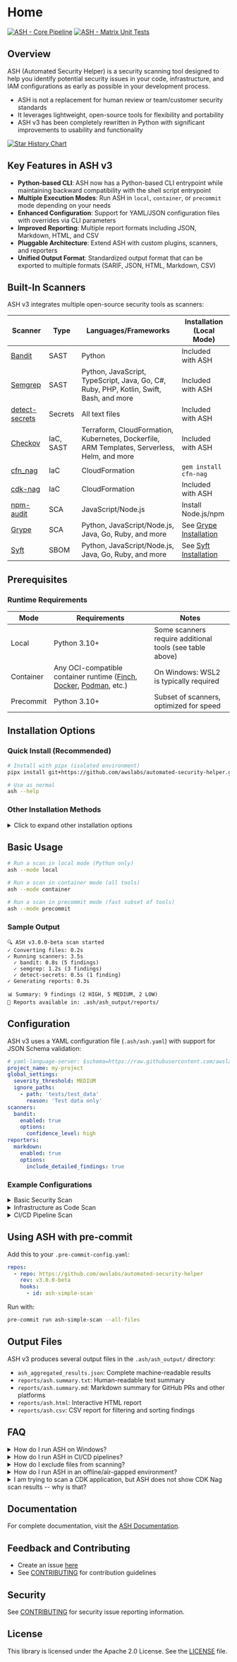 # Home

[![ASH - Core Pipeline](https://github.com/awslabs/automated-security-helper/actions/workflows/ash-build-and-scan.yml/badge.svg)](https://github.com/awslabs/automated-security-helper/actions/workflows/ash-build-and-scan.yml)
[![ASH - Matrix Unit Tests](https://github.com/awslabs/automated-security-helper/actions/workflows/unit-tests.yml/badge.svg)](https://github.com/awslabs/automated-security-helper/actions/workflows/unit-tests.yml)

## Overview

ASH (Automated Security Helper) is a security scanning tool designed to help you identify potential security issues in your code, infrastructure, and IAM configurations as early as possible in your development process.

- ASH is not a replacement for human review or team/customer security standards
- It leverages lightweight, open-source tools for flexibility and portability
- ASH v3 has been completely rewritten in Python with significant improvements to usability and functionality

[![Star History Chart](https://api.star-history.com/svg?repos=awslabs/automated-security-helper&type=Date)](https://www.star-history.com/#awslabs/automated-security-helper&Date)

## Key Features in ASH v3

- **Python-based CLI**: ASH now has a Python-based CLI entrypoint while maintaining backward compatibility with the shell script entrypoint
- **Multiple Execution Modes**: Run ASH in `local`, `container`, or `precommit` mode depending on your needs
- **Enhanced Configuration**: Support for YAML/JSON configuration files with overrides via CLI parameters
- **Improved Reporting**: Multiple report formats including JSON, Markdown, HTML, and CSV
- **Pluggable Architecture**: Extend ASH with custom plugins, scanners, and reporters
- **Unified Output Format**: Standardized output format that can be exported to multiple formats (SARIF, JSON, HTML, Markdown, CSV)

## Built-In Scanners

ASH v3 integrates multiple open-source security tools as scanners:

| Scanner                                                       | Type      | Languages/Frameworks                                                                         | Installation (Local Mode)                                               |
|---------------------------------------------------------------|-----------|----------------------------------------------------------------------------------------------|-------------------------------------------------------------------------|
| [Bandit](https://github.com/PyCQA/bandit)                     | SAST      | Python                                                                                       | Included with ASH                                                       |
| [Semgrep](https://github.com/semgrep/semgrep)                 | SAST      | Python, JavaScript, TypeScript, Java, Go, C#, Ruby, PHP, Kotlin, Swift, Bash, and more       | Included with ASH                                                       |
| [detect-secrets](https://github.com/Yelp/detect-secrets)      | Secrets   | All text files                                                                               | Included with ASH                                                       |
| [Checkov](https://github.com/bridgecrewio/checkov)            | IaC, SAST | Terraform, CloudFormation, Kubernetes, Dockerfile, ARM Templates, Serverless, Helm, and more | Included with ASH                                                       |
| [cfn_nag](https://github.com/stelligent/cfn_nag)              | IaC       | CloudFormation                                                                               | `gem install cfn-nag`                                                   |
| [cdk-nag](https://github.com/cdklabs/cdk-nag)                 | IaC       | CloudFormation                                                                               | Included with ASH                                                       |
| [npm-audit](https://docs.npmjs.com/cli/v8/commands/npm-audit) | SCA       | JavaScript/Node.js                                                                           | Install Node.js/npm                                                     |
| [Grype](https://github.com/anchore/grype)                     | SCA       | Python, JavaScript/Node.js, Java, Go, Ruby, and more                                         | See [Grype Installation](https://github.com/anchore/grype#installation) |
| [Syft](https://github.com/anchore/syft)                       | SBOM      | Python, JavaScript/Node.js, Java, Go, Ruby, and more                                         | See [Syft Installation](https://github.com/anchore/syft#installation)   |

## Prerequisites

### Runtime Requirements

| Mode      | Requirements                                                                                                                                                         | Notes                                                    |
|-----------|----------------------------------------------------------------------------------------------------------------------------------------------------------------------|----------------------------------------------------------|
| Local     | Python 3.10+                                                                                                                                                         | Some scanners require additional tools (see table above) |
| Container | Any OCI-compatible container runtime ([Finch](https://github.com/runfinch/finch), [Docker](https://docs.docker.com/get-docker/), [Podman](https://podman.io/), etc.) | On Windows: WSL2 is typically required                   |
| Precommit | Python 3.10+                                                                                                                                                         | Subset of scanners, optimized for speed                  |

## Installation Options

### Quick Install (Recommended)

```bash
# Install with pipx (isolated environment)
pipx install git+https://github.com/awslabs/automated-security-helper.git@v3.0.0-beta

# Use as normal
ash --help
```

### Other Installation Methods

<details>
<summary>Click to expand other installation options</summary>

#### Using `uvx`

```bash
# Linux/macOS
curl -sSf https://astral.sh/uv/install.sh | sh
alias ash="uvx git+https://github.com/awslabs/automated-security-helper.git@v3.0.0-beta"

# Windows PowerShell
irm https://astral.sh/uv/install.ps1 | iex
function ash { uvx git+https://github.com/awslabs/automated-security-helper.git@v3.0.0-beta $args }
```

#### Using `pip`

```bash
pip install git+https://github.com/awslabs/automated-security-helper.git@v3.0.0-beta
```

#### Clone the Repository

```bash
git clone https://github.com/awslabs/automated-security-helper.git --branch v3.0.0-beta
cd automated-security-helper
pip install .
```
</details>

## Basic Usage

```bash
# Run a scan in local mode (Python only)
ash --mode local

# Run a scan in container mode (all tools)
ash --mode container

# Run a scan in precommit mode (fast subset of tools)
ash --mode precommit
```

### Sample Output

```
🔍 ASH v3.0.0-beta scan started
✓ Converting files: 0.2s
✓ Running scanners: 3.5s
  ✓ bandit: 0.8s (5 findings)
  ✓ semgrep: 1.2s (3 findings)
  ✓ detect-secrets: 0.5s (1 finding)
✓ Generating reports: 0.3s

📊 Summary: 9 findings (2 HIGH, 5 MEDIUM, 2 LOW)
📝 Reports available in: .ash/ash_output/reports/
```

## Configuration

ASH v3 uses a YAML configuration file (`.ash/ash.yaml`) with support for JSON Schema validation:

```yaml
# yaml-language-server: $schema=https://raw.githubusercontent.com/awslabs/automated-security-helper/refs/heads/beta/automated_security_helper/schemas/AshConfig.json
project_name: my-project
global_settings:
  severity_threshold: MEDIUM
  ignore_paths:
    - path: 'tests/test_data'
      reason: 'Test data only'
scanners:
  bandit:
    enabled: true
    options:
      confidence_level: high
reporters:
  markdown:
    enabled: true
    options:
      include_detailed_findings: true
```

### Example Configurations

<details>
<summary>Basic Security Scan</summary>

```yaml
project_name: basic-security-scan
global_settings:
  severity_threshold: HIGH
scanners:
  bandit:
    enabled: true
  semgrep:
    enabled: true
  detect-secrets:
    enabled: true
reporters:
  markdown:
    enabled: true
  html:
    enabled: true
```
</details>

<details>
<summary>Infrastructure as Code Scan</summary>

```yaml
project_name: iac-scan
global_settings:
  severity_threshold: MEDIUM
scanners:
  checkov:
    enabled: true
    options:
      framework: ["cloudformation", "terraform", "kubernetes"]
  cfn-nag:
    enabled: true
  cdk-nag:
    enabled: true
reporters:
  json:
    enabled: true
  sarif:
    enabled: true
```
</details>

<details>
<summary>CI/CD Pipeline Scan</summary>

```yaml
project_name: ci-pipeline-scan
global_settings:
  severity_threshold: MEDIUM
  fail_on_findings: true
scanners:
  bandit:
    enabled: true
  semgrep:
    enabled: true
  detect-secrets:
    enabled: true
  checkov:
    enabled: true
reporters:
  sarif:
    enabled: true
  markdown:
    enabled: true
```
</details>

## Using ASH with pre-commit

Add this to your `.pre-commit-config.yaml`:

```yaml
repos:
  - repo: https://github.com/awslabs/automated-security-helper
    rev: v3.0.0-beta
    hooks:
      - id: ash-simple-scan
```

Run with:

```bash
pre-commit run ash-simple-scan --all-files
```

## Output Files

ASH v3 produces several output files in the `.ash/ash_output/` directory:

- `ash_aggregated_results.json`: Complete machine-readable results
- `reports/ash.summary.txt`: Human-readable text summary
- `reports/ash.summary.md`: Markdown summary for GitHub PRs and other platforms
- `reports/ash.html`: Interactive HTML report
- `reports/ash.csv`: CSV report for filtering and sorting findings

## FAQ

<details>
<summary>How do I run ASH on Windows?</summary>

ASH v3 can run directly on Windows in local mode with Python 3.10+. Simply install ASH using pip, pipx, or uvx and run with `--mode local`. For container mode, you'll need WSL2 and a container runtime like Docker Desktop, Rancher Desktop, or Podman Desktop.
</details>

<details>
<summary>How do I run ASH in CI/CD pipelines?</summary>

ASH can be run in container mode in any CI/CD environment that supports containers. See the [tutorials](docs/content/tutorials/running-ash-in-ci.md) for examples.
</details>

<details>
<summary>How do I exclude files from scanning?</summary>

ASH respects `.gitignore` files. You can also configure ignore paths in your `.ash/ash.yaml` configuration file.
</details>

<details>
<summary>How do I run ASH in an offline/air-gapped environment?</summary>

Build an offline image with `ash --mode container --offline --offline-semgrep-rulesets p/ci --no-run`, push to your private registry, then use `ash --mode container --offline --no-build` in your air-gapped environment.
</details>

<details>
<summary>I am trying to scan a CDK application, but ASH does not show CDK Nag scan results -- why is that?</summary>

ASH uses CDK Nag underneath to apply NagPack rules to *CloudFormation templates* via the `CfnInclude` CDK construct. This is purely a mechanism to ingest a bare CloudFormation template and apply CDK NagPacks to it; doing this against a template emitted by another CDK application causes a collision in the `CfnInclude` construct due to the presence of the `BootstrapVersion` parameter on the template added by CDK. For CDK applications, we recommend integrating CDK Nag directly in your CDK code. ASH will still apply other CloudFormation scanners (cfn-nag, checkov) against templates synthesized via CDK, but the CDK Nag scanner will not scan those templates.
</details>

## Documentation

For complete documentation, visit the [ASH Documentation](https://awslabs.github.io/automated-security-helper/).

## Feedback and Contributing

- Create an issue [here](https://github.com/awslabs/automated-security-helper/issues)
- See [CONTRIBUTING](contributing.md) for contribution guidelines

## Security

See [CONTRIBUTING](contributing.md#security-issue-notifications) for security issue reporting information.

## License

This library is licensed under the Apache 2.0 License. See the [LICENSE](LICENSE) file.
